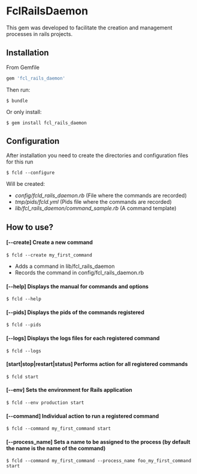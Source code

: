 # FclRailsDaemon

This gem was developed to facilitate the creation and management processes in rails projects.

## Installation

From Gemfile

```ruby
gem 'fcl_rails_daemon'
```

Then run:

    $ bundle

Or only install:

    $ gem install fcl_rails_daemon


## Configuration

After installation you need to create the directories and configuration files for this run

    $ fcld --configure

Will be created:

 * *config/fcld_rails_daemon.rb* (File where the commands are recorded)
 * *tmp/pids/fcld.yml* (Pids file where the commands are recorded)
 * *lib/fcl_rails_daemon/command_sample.rb* (A command template)


## How to use?

#### [--create] Create a new command

    $ fcld --create my_first_command

 * Adds a command in lib/fcl_rails_daemon
 * Records the command in config/fcl_rails_daemon.rb


#### [--help] Displays the manual for commands and options

    $ fcld --help


#### [--pids] Displays the pids of the commands registered

    $ fcld --pids


#### [--logs] Displays the logs files for each registered command

    $ fcld --logs


#### [start|stop|restart|status] Performs action for all registered commands

    $ fcld start


#### [--env] Sets the environment for Rails application

    $ fcld --env production start


#### [--command] Individual action to run a registered command

    $ fcld --command my_first_command start


#### [--process_name] Sets a name to be assigned to the process (by default the name is the name of the command)

    $ fcld --command my_first_command --process_name foo_my_first_command start


